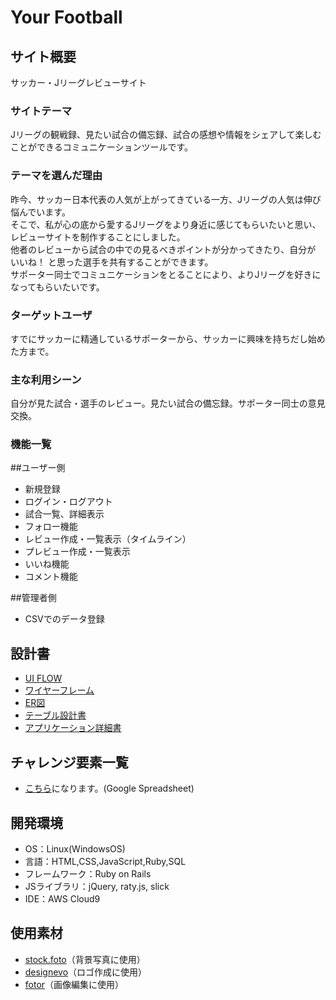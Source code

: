 # Your Football

## サイト概要
サッカー・Jリーグレビューサイト

### サイトテーマ
Jリーグの観戦録、見たい試合の備忘録、試合の感想や情報をシェアして楽しむことができるコミュニケーションツールです。

### テーマを選んだ理由
昨今、サッカー日本代表の人気が上がってきている一方、Jリーグの人気は伸び悩んでいます。<br>
そこで、私が心の底から愛するJリーグをより身近に感じてもらいたいと思い、レビューサイトを制作することにしました。<br>
他者のレビューから試合の中での見るべきポイントが分かってきたり、自分が いいね！ と思った選手を共有することができます。<br>
サポーター同士でコミュニケーションをとることにより、よりJリーグを好きになってもらいたいです。

### ターゲットユーザ
すでにサッカーに精通しているサポーターから、サッカーに興味を持ちだし始めた方まで。

### 主な利用シーン
自分が見た試合・選手のレビュー。見たい試合の備忘録。サポーター同士の意見交換。

### 機能一覧
##ユーザー側
- 新規登録
- ログイン・ログアウト
- 試合一覧、詳細表示
- フォロー機能
- レビュー作成・一覧表示（タイムライン）
- プレビュー作成・一覧表示
- いいね機能
- コメント機能

##管理者側
- CSVでのデータ登録


## 設計書
- [UI FLOW](https://app.diagrams.net/#G1b1_H3XxMl9NhrzRSdtyOsQXq9kYwekxV)
- [ワイヤーフレーム](https://app.diagrams.net/#G1Aa81SvL5Zygn8T46H2VYkKLJOQfdhVOc)
- [ER図](https://app.diagrams.net/#G1PN8wSaeZgaJDjmfvSeOirCY6cbzNr-QE)
- [テーブル設計書](https://docs.google.com/spreadsheets/d/1RikkLlXN60UwJQnC3SwvLmFNM4aEHUhf/edit#gid=577544585)
- [アプリケーション詳細書](https://docs.google.com/spreadsheets/d/1uYNWBr4hRiE5NCLM0t2U0Vg-0LtUBzYA/edit#gid=549108681)


## チャレンジ要素一覧
- [こちら](https://docs.google.com/spreadsheets/d/10JjKGOYF_XZ784bWXK7ttFr1zSEk4XW-EPKn-YBaM7A/edit#gid=0)になります。(Google Spreadsheet)

## 開発環境
- OS：Linux(WindowsOS)
- 言語：HTML,CSS,JavaScript,Ruby,SQL
- フレームワーク：Ruby on Rails
- JSライブラリ：jQuery, raty.js, slick
- IDE：AWS Cloud9

## 使用素材
- [stock.foto](https://www.foto.ne.jp/)（背景写真に使用）
- [designevo](https://www.designevo.com/apps/logo/)（ロゴ作成に使用）
- [fotor](https://www.fotor.com/)（画像編集に使用）
